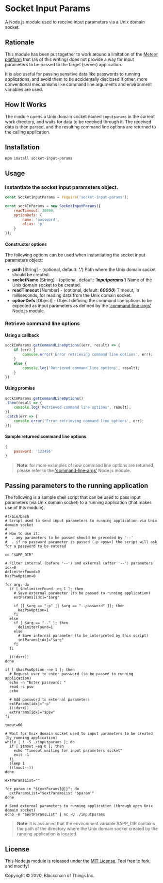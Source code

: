 # Socket Input Params

A Node.js module used to receive input parameters via a Unix domain socket.

## Rationale

This module has been put together to work around a limitation of the [Meteor platform](https://meteor.com) that (as of this
 writing) does not provide a way for input parameters to be passed to the target (server) application.
 
It is also useful for passing sensitive data like passwords to running applications, and avoid them to be accidentally
 disclosed if other, more conventional mechanisms like command line arguments and environment variables are used.
 
## How It Works

The module opens a Unix domain socket named `inputparams` in the current work directory, and waits for data to be
 received through it. The received data is then parsed, and the resulting command line options are returned to the
 calling application.
 
## Installation

```shell
npm install socket-input-params
```

## Usage

### Instantiate the socket input parameters object.

```javascript
const SocketInputParams = require('socket-input-params');

const sockInParams = new SocketInputParams({
    readTimeout: 30000,
    optionDefs: {
        name: 'password',
        alias: 'p'
    }
});
```

#### Constructor options

The following options can be used when instantiating the socket input parameters object:

- **path** \[String\] - (optional, default: <b>*'.'*</b>) Path where the Unix domain socket should be created.
- **socketName** \[String\] - (optional, default: <b>*'inputparams'*</b>) Name of the Unix domain socket to be created.
- **readTimeout** \[Number\] - (optional, default: <b>*60000*</b>) Timeout, in milliseconds, for reading data from the
 Unix domain socket.
- **optionDefs** \[Object\] - Object defining the command line options to be expected as input parameters as defined by
 the ['command-line-args'](https://github.com/75lb/command-line-args) Node.js module.

### Retrieve command line options

#### Using a callback

```javascript
sockInParams.getCommandLineOptions((err, result) => {
    if (err) {
        console.error('Error retrieving command line options', err);
    }
    else {
        console.log('Retrieved command line options', result);
    }
})
```

#### Using promise

```javascript
sockInParams.getCommandLineOptions()
.then(result => {
    console.log('Retrieved command line options', result);
})
.catch(err => {
    console.error('Error retrieving command line options', err);
});
```

#### Sample returned command line options

```javascript
{
    password: '123456'
}
```

> **Note**: for more examples of how command line options are returned, please refer to the ['command-line-args'](https://github.com/75lb/command-line-args)
> Node.js module.

## Passing parameters to the running application

The following is a sample shell script that can be used to pass input parameters (via Unix domain socket) to a running
 application (that makes use of this module).

```shell script
#!/bin/bash
# Script used to send input parameters to running application via Unix domain socket
#
# How to use it:
#  . any parameters to be passed should be preceded by '--'
#  . if no password parameter is passed (-p <psw>) the script will ask for a password to be entered

cd "$APP_DIR"

# Filter internal (before '--') and external (after '--') parameters
idx=0
delimiterFound=0
hasPswOption=0

for arg; do
  if [ $delimiterFound -eq 1 ]; then
    # Save external parameter (to be passed to running application)
    extParams[idx]="$arg"

    if [[ $arg == "-p" || $arg == "--password" ]]; then
      hasPswOption=1
    fi
  else
    if [ $arg == "--" ]; then
      delimiterFound=1
    else
      # Save internal parameter (to be interpreted by this script)
      intParams[idx]="$arg"
    fi
  fi

  ((idx++))
done

if [ $hasPswOption -ne 1 ]; then
  # Request user to enter password (to be passed to running application)
  echo -n "Enter password: "
  read -s psw
  echo

  # Add password to external parameters
  extParams[idx]="-p"
  ((idx++))
  extParams[idx]="$psw"
fi

tmout=60

# Wait for Unix domain socket used to input parameters to be created (by running application)
while [ ! -S ./inputparams ]; do
  if [ $tmout -eq 0 ]; then
    echo "Timeout waiting for input parameters socket"
    exit -1
  fi
  sleep 1
  ((tmout--))
done

extParamsList=""

for param in "${extParams[@]}"; do
  extParamsList="$extParamsList '$param'"
done

# Send external parameters to running application (through open Unix domain socket)
echo -n "$extParamsList" | nc -U ./inputparams
```

> **Note**: it is assumed that the environment variable $APP_DIR contains the path of the directory where the Unix
> domain socket created by the running application is located.

## License

This Node.js module is released under the [MIT License](LICENSE). Feel free to fork, and modify!

Copyright © 2020, Blockchain of Things Inc.